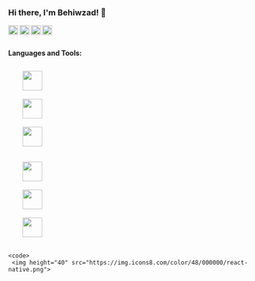 ### Hi there, I'm Behiwzad! 👋
<a href="https://codesandbox.io/u/anuraghazra">
  <img align="left" alt="Anurag Hazra | CodeSandbox" width="20px" src="https://image.flaticon.com/icons/png/512/174/174855.png" />
</a>
<a href="https://codesandbox.io/u/anuraghazra">
  <img align="left" alt="Anurag Hazra | CodeSandbox" width="20px" src="https://image.flaticon.com/icons/png/512/174/174876.png" />
</a>
<a href="https://codesandbox.io/u/anuraghazra">
  <img align="left" alt="Anurag Hazra | CodeSandbox" width="20px" src="https://image.flaticon.com/icons/png/512/174/174872.png" />
</a>
<a href="https://codesandbox.io/u/anuraghazra">
  <img align="left" alt="Anurag Hazra | CodeSandbox" width="20px" src="https://image.flaticon.com/icons/png/512/174/174857.png" />
</a>

<br />
<br />


**Languages and Tools:**  

<div>
  
  <code>
    <img height="40" src="https://img.icons8.com/color/48/000000/java-coffee-cup-logo--v1.png">
  </code>

  <code>
    <img height="40" src="https://img.icons8.com/color/48/000000/spring-logo.png">
  </code>

  <code>
    <img height="40" src="https://img.icons8.com/color/48/000000/intellij-idea.png">
  </code>
  
 <div/>

  <div>
  
  <code>
    <img height="40" src="https://img.icons8.com/color/48/000000/html-5--v1.png">
  </code>

  <code>
    <img height="40" src="https://img.icons8.com/color/48/000000/css3.png">
  </code>

  <code>
    <img height="40" src="https://img.icons8.com/color/48/000000/javascript--v1.png">
  </code>
  
    <code>
     <img height="40" src="https://img.icons8.com/color/48/000000/react-native.png">
   </code>
    
 <div/>
    

